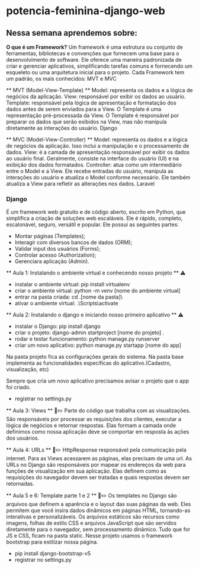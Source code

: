 # potencia-feminina-django-web

## Nessa semana aprendemos sobre:

**O que é um Framework?**
Um framework é uma estrutura ou conjunto de ferramentas, bibliotecas e convenções que fornecem uma base para o desenvolvimento de software. Ele oferece uma maneira padronizada de criar e gerenciar aplicativos, simplificando tarefas comuns e fornecendo um esqueleto ou uma arquitetura inicial para o projeto.
Cada Framework tem um padrão, os mais conhecidos: MVT e MVC

** MVT (Model-View-Template) **
Model: representa os dados e a lógica de negócios da aplicação.
View: responsável por exibir os dados ao usuário.
Template: responsável pela lógica de apresentação e formatação dos dados antes de serem enviados para a View. O Template é uma representação pré-processada da View.
O Template é responsável por preparar os dados que serão exibidos na View, mas não manipula diretamente as interações do usuário.
Django

** MVC (Model-View-Controller) **
Model: representa os dados e a lógica de negócios da aplicação. Isso inclui a manipulação e o processamento de dados.
View: é a camada de apresentação responsável por exibir os dados ao usuário final. Geralmente, consiste na interface do usuário (UI) e na exibição dos dados formatados.
Controller: atua como um intermediário entre o Model e a View. Ele recebe entradas do usuário, manipula as interações do usuário e atualiza o Model conforme necessário. Ele também atualiza a View para refletir as alterações nos dados.
Laravel

### Django

É um framework web gratuito e de código aberto, escrito em Python, que simplifica a criação de soluções web escaláveis.
Ele é rápido, completo, escalonável, seguro, versátil e popular.
Ele possui as seguintes partes:

- Montar páginas (Templates);
- Interagir com diversos bancos de dados (ORM);
- Validar input dos usuários (Forms);
- Controlar acesso (Authorization);
- Gerenciara aplicação (Admin).

** Aula 1: Instalando o ambiente virtual e conhecendo nosso projeto ** ⚠️

- instalar o ambiente virtual: pip install virtualenv
- criar o ambiente virtual: python -m venv [nome do ambiente virtual]
- entrar na pasta criada: cd .\[nome da pasta]\
- ativar o ambiente virtual: .\Scripts\activate

** Aula 2: Instalando o django e iniciando nosso primeiro aplicativo ** ⚠️

- instalar o Django: pip install django
- criar o projeto: django-admin startproject [nome do projeto] .
- rodar e testar funcionamento: python manage.py runserver
- criar um novo aplicativo: python manage.py startapp [nome do app]

Na pasta projeto fica as configurações gerais do sistema.
Na pasta base implementa as funcionalidades específicas do aplicativo.(Cadastro, visualização, etc)

Sempre que cria um novo aplicativo precisamos avisar o projeto que o app foi criado.
- registrar no settings.py

** Aula 3: Views ** 📕✏️
Parte do código que trabalha com as visualizações.
São responsáveis por processar as requisições dos clientes, executar a lógica de negócios e retornar respostas. Elas formam a camada onde definimos como nossa aplicação deve se comportar em resposta às ações dos usuários. 

** Aula 4: URLs ** 📕✏️
HttpResponse responsável pela comunicação pela internet.
Para as Views acessarem as páginas, elas precisam de uma url.
As URLs no Django são responsáveis por mapear os endereços da web para funções de visualização em sua aplicação. Elas definem como as requisições do navegador devem ser tratadas e quais respostas devem ser retornadas. 

** Aula 5 e 6: Template parte 1 e 2 ** 📕✏️
Os templates no Django são arquivos que definem a aparência e o layout das suas páginas da web. Eles permitem que você insira dados dinâmicos em páginas HTML, tornando-as interativas e personalizáveis.
Os arquivos estáticos são recursos como imagens, folhas de estilo CSS e arquivos JavaScript que são servidos diretamente para o navegador, sem processamento dinâmico. 
Tudo que for JS e CSS, ficam na pasta static. Nesse projeto usamos o framework bootstrap para estilizar nossa página.

- pip install django-bootstrap-v5
- registrar no settings.py